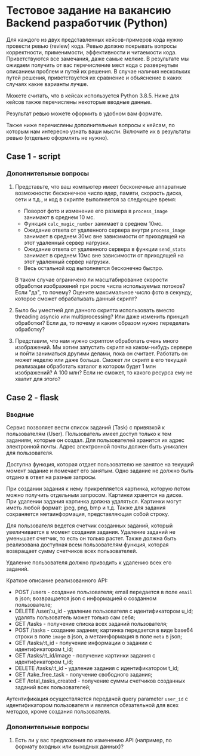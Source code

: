 # Тестовое задание на вакансию Backend разработчик (Python)

Для каждого из двух представленных кейсов-примеров кода нужно провести ревью
(review) кода. Ревью должно покрывать вопросы корректности, применимости,
эффективности и читаемости кода. Приветствуются все замечания, даже самые
мелкие. В результате мы ожидаем получить от вас перечисление мест кода с
развернутым описанием проблем и путей их решения. В случае наличия нескольких
путей решения, приветствуется их сравнение и объяснение в каких случаях какие
варианты лучше.

Можете считать, что в кейсах используется Python 3.8.5. Ниже для кейсов также
перечислены некоторые вводные данные.

Результат ревью можете оформить в удобном вам формате.

Также ниже перечислены дополнительные вопросы к кейсам, по которым нам интересно
узнать ваши мысли. Включите их в результаты ревью (отдельно оформлять не нужно).

## Case 1 - script

### Дополнительные вопросы

1. Представьте, что ваш компьютер имеет бесконечные аппаратные возможности:
   бесконечное число ядер, памяти, скорость диска, сети и т.д., и код в скрипте
   выполняется за следующее время:

   - Поворот фото и изменение его размера в `process_image` занимают в среднем
     10 мс.
   - Функция `calc_magic_number` занимает в среднем 10мс.
   - Ожидание ответа от удаленного сервера внутри `process_image` занимает в
     среднем 30мс вне зависимости от приходящей на этот удаленный сервер
     нагрузки.
   - Ожидание ответа от удаленного сервера в функции `send_stats` занимает в
     среднем 10мс вне зависимости от приходящей на этот удаленный сервер
     нагрузки.
   - Весь остальной код выполняется бесконечно быстро.

   В таком случае ограничено ли масштабирование скорости обработки изображений
   при росте числа используемых потоков? Если "да", то почему? Оцените
   максимальное число фото в секунду, которое сможет обрабатывать данный скрипт?

2. Было бы уместней для данного скрипта использовать вместо threading asyncio
   или multiprocessing? Или даже изменить принцип обработки? Если да, то почему
   и каким образом нужно переделать обработку?
3. Представим, что нам нужно скриптом обработать очень много изображений. Мы
   хотим запустить скрипт на каком-нибудь сервере и пойти заниматься другими
   делами, пока он считает. Работать он может неделю или даже больше. Сможет ли
   скрипт в его текущей реализации обработать каталог в котором будет 1 млн
   изображений? А 100 млн? Если не сможет, то какого ресурса ему не хватит для
   этого?

## Case 2 - flask

### Вводные

Сервис позволяет вести список заданий (Task) с привязкой к пользователям (User).
Пользователь имеет доступ только к тем заданиям, которые он создал. Для
пользователей хранится их адрес электронной почты. Адрес электронной почты
должен быть уникален для пользователя.

Доступна функция, которая отдает пользователю не занятое на текущий момент
задание и помечает его занятым. Одно задание не должно быть отдано в ответ на
разные запросы.

При создании задания к нему прикрепляется картинка, которую потом можно получить
отдельным запросом. Картинки хранятся на диске. При удалении задания картинка
должна удаляться. Картинки могут иметь любой формат: jpeg, png, bmp и т.д. Также
для задания сохраняется метаинформация, представляющая собой строку.

Для пользователя ведется счетчик созданных заданий, который увеличивается в
момент создания задания. Удаление заданий не уменьшает счетчик, то есть он
только растет. Также должна быть реализована доступная всем пользователям
функция, которая возвращает сумму счетчиков всех пользователей.

Удаление пользователя должно приводить к удалению всех его заданий.

Краткое описание реализованного API:

- POST /users - создание пользователя; email передается в поле `email` в json;
  возвращается json с информацией о созданном пользователе;
- DELETE /user/:u_id - удаление пользователя с идентификатором u_id; удалять
  пользователь может только сам себя;
- GET /tasks - получение списка всех заданий пользователя;
- POST /tasks - создание задания; картинка передается в виде base64 строки в
  поле `image` в json, а метаинформация в поле `meta` в json;
- GET /tasks/:t_id - получение информации о задании с идентификатором t_id;
- GET /tasks/:t_id/image - получение картинки задания с идентификатором t_id;
- DELETE /tasks/:t_id - удаление задания с идентификатором t_id;
- GET /take_free_task - получение свободного задания;
- GET /total_tasks_created - получение суммы счетчиков созданных заданий всех
  пользователей;

Аутентификация осуществляется передачей query parameter `user_id` с
идентификатором пользователя и является обязательной для всех методов, кроме
создания пользователя.

### Дополнительные вопросы

1. Есть ли у вас предложения по изменению API (например, по формату входных или
   выходных данных)?
